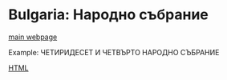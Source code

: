# Bulgaria: Народно събрание

[main webpage](http://www.parliament.bg/bg/plenaryst)

Example: ЧЕТИРИДЕСЕТ И ЧЕТВЪРТО НАРОДНО СЪБРАНИЕ

[HTML](http://www.parliament.bg/bg/plenaryst/ns/52/ID/5748)


